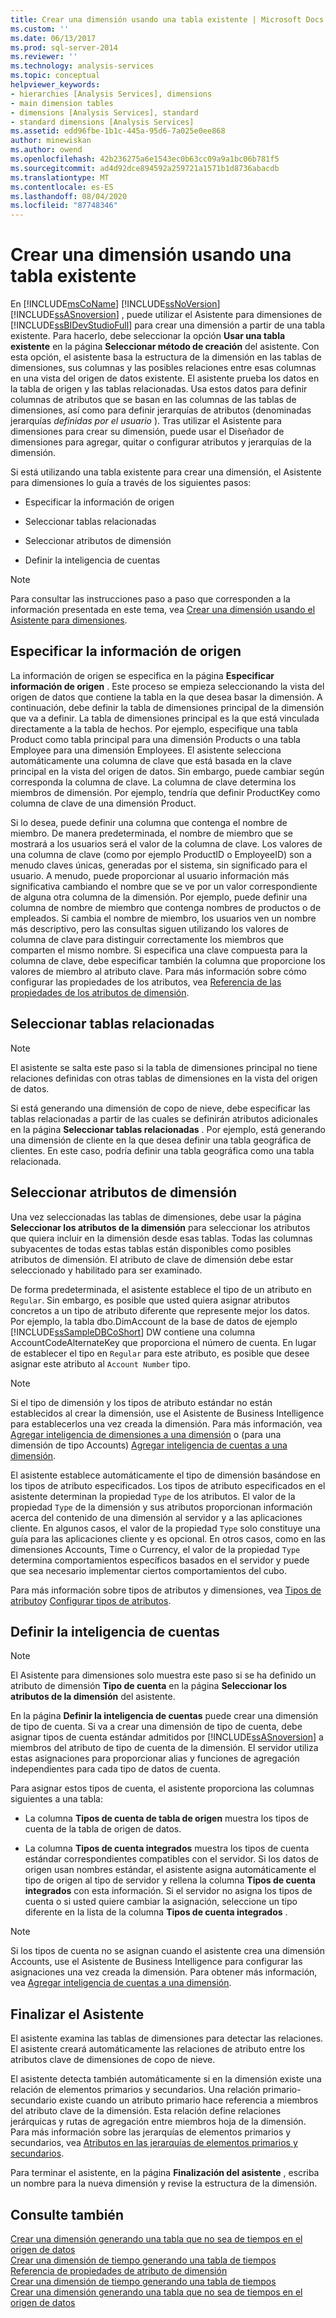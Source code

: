```yaml
---
title: Crear una dimensión usando una tabla existente | Microsoft Docs
ms.custom: ''
ms.date: 06/13/2017
ms.prod: sql-server-2014
ms.reviewer: ''
ms.technology: analysis-services
ms.topic: conceptual
helpviewer_keywords:
- hierarchies [Analysis Services], dimensions
- main dimension tables
- dimensions [Analysis Services], standard
- standard dimensions [Analysis Services]
ms.assetid: edd96fbe-1b1c-445a-95d6-7a025e0ee868
author: minewiskan
ms.author: owend
ms.openlocfilehash: 42b236275a6e1543ec0b63cc09a9a1bc06b781f5
ms.sourcegitcommit: ad4d92dce894592a259721a1571b1d8736abacdb
ms.translationtype: MT
ms.contentlocale: es-ES
ms.lasthandoff: 08/04/2020
ms.locfileid: "87748346"
---
```

# <a name="create-a-dimension-by-using-an-existing-table"></a>Crear una dimensión usando una tabla existente
  En [!INCLUDE[msCoName](../../includes/msconame-md.md)] [!INCLUDE[ssNoVersion](../../includes/ssnoversion-md.md)] [!INCLUDE[ssASnoversion](../../includes/ssasnoversion-md.md)] , puede utilizar el Asistente para dimensiones de [!INCLUDE[ssBIDevStudioFull](../../includes/ssbidevstudiofull-md.md)] para crear una dimensión a partir de una tabla existente. Para hacerlo, debe seleccionar la opción **Usar una tabla existente** en la página **Seleccionar método de creación** del asistente. Con esta opción, el asistente basa la estructura de la dimensión en las tablas de dimensiones, sus columnas y las posibles relaciones entre esas columnas en una vista del origen de datos existente. El asistente prueba los datos en la tabla de origen y las tablas relacionadas. Usa estos datos para definir columnas de atributos que se basan en las columnas de las tablas de dimensiones, así como para definir jerarquías de atributos (denominadas jerarquías *definidas por el usuario* ). Tras utilizar el Asistente para dimensiones para crear su dimensión, puede usar el Diseñador de dimensiones para agregar, quitar o configurar atributos y jerarquías de la dimensión.  
  
 Si está utilizando una tabla existente para crear una dimensión, el Asistente para dimensiones lo guía a través de los siguientes pasos:  
  
-   Especificar la información de origen  
  
-   Seleccionar tablas relacionadas  
  
-   Seleccionar atributos de dimensión  
  
-   Definir la inteligencia de cuentas  
  
> [!NOTE]  
>  Para consultar las instrucciones paso a paso que corresponden a la información presentada en este tema, vea [Crear una dimensión usando el Asistente para dimensiones](create-a-dimension-using-the-dimension-wizard.md).  
  
## <a name="specifying-the-source-information"></a>Especificar la información de origen  
 La información de origen se especifica en la página **Especificar información de origen** . Este proceso se empieza seleccionando la vista del origen de datos que contiene la tabla en la que desea basar la dimensión. A continuación, debe definir la tabla de dimensiones principal de la dimensión que va a definir. La tabla de dimensiones principal es la que está vinculada directamente a la tabla de hechos. Por ejemplo, especifique una tabla Product como tabla principal para una dimensión Products o una tabla Employee para una dimensión Employees. El asistente selecciona automáticamente una columna de clave que está basada en la clave principal en la vista del origen de datos. Sin embargo, puede cambiar según corresponda la columna de clave. La columna de clave determina los miembros de dimensión. Por ejemplo, tendría que definir ProductKey como columna de clave de una dimensión Product.  
  
 Si lo desea, puede definir una columna que contenga el nombre de miembro. De manera predeterminada, el nombre de miembro que se mostrará a los usuarios será el valor de la columna de clave. Los valores de una columna de clave (como por ejemplo ProductID o EmployeeID) son a menudo claves únicas, generadas por el sistema, sin significado para el usuario. A menudo, puede proporcionar al usuario información más significativa cambiando el nombre que se ve por un valor correspondiente de alguna otra columna de la dimensión. Por ejemplo, puede definir una columna de nombre de miembro que contenga nombres de productos o de empleados. Si cambia el nombre de miembro, los usuarios ven un nombre más descriptivo, pero las consultas siguen utilizando los valores de columna de clave para distinguir correctamente los miembros que comparten el mismo nombre. Si especifica una clave compuesta para la columna de clave, debe especificar también la columna que proporcione los valores de miembro al atributo clave. Para más información sobre cómo configurar las propiedades de los atributos, vea [Referencia de las propiedades de los atributos de dimensión](dimension-attribute-properties-reference.md).  
  
## <a name="selecting-related-tables"></a>Seleccionar tablas relacionadas  
  
> [!NOTE]  
>  El asistente se salta este paso si la tabla de dimensiones principal no tiene relaciones definidas con otras tablas de dimensiones en la vista del origen de datos.  
  
 Si está generando una dimensión de copo de nieve, debe especificar las tablas relacionadas a partir de las cuales se definirán atributos adicionales en la página **Seleccionar tablas relacionadas** . Por ejemplo, está generando una dimensión de cliente en la que desea definir una tabla geográfica de clientes. En este caso, podría definir una tabla geográfica como una tabla relacionada.  
  
## <a name="selecting-dimension-attributes"></a>Seleccionar atributos de dimensión  
 Una vez seleccionadas las tablas de dimensiones, debe usar la página **Seleccionar los atributos de la dimensión** para seleccionar los atributos que quiera incluir en la dimensión desde esas tablas. Todas las columnas subyacentes de todas estas tablas están disponibles como posibles atributos de dimensión. El atributo de clave de dimensión debe estar seleccionado y habilitado para ser examinado.  
  
 De forma predeterminada, el asistente establece el tipo de un atributo en `Regular`. Sin embargo, es posible que usted quiera asignar atributos concretos a un tipo de atributo diferente que represente mejor los datos. Por ejemplo, la tabla dbo.DimAccount de la base de datos de ejemplo [!INCLUDE[ssSampleDBCoShort](../../includes/sssampledbcoshort-md.md)] DW contiene una columna AccountCodeAlternateKey que proporciona el número de cuenta. En lugar de establecer el tipo en `Regular` para este atributo, es posible que desee asignar este atributo al `Account Number` tipo.  
  
> [!NOTE]  
>  Si el tipo de dimensión y los tipos de atributo estándar no están establecidos al crear la dimensión, use el Asistente de Business Intelligence para establecerlos una vez creada la dimensión. Para más información, vea [Agregar inteligencia de dimensiones a una dimensión](bi-wizard-add-dimension-intelligence-to-a-dimension.md) o (para una dimensión de tipo Accounts) [Agregar inteligencia de cuentas a una dimensión](bi-wizard-add-account-intelligence-to-a-dimension.md).  
  
 El asistente establece automáticamente el tipo de dimensión basándose en los tipos de atributo especificados. Los tipos de atributo especificados en el asistente determinan la propiedad `Type` de los atributos. El valor de la propiedad `Type` de la dimensión y sus atributos proporcionan información acerca del contenido de una dimensión al servidor y a las aplicaciones cliente. En algunos casos, el valor de la propiedad `Type` solo constituye una guía para las aplicaciones cliente y es opcional. En otros casos, como en las dimensiones Accounts, Time o Currency, el valor de la propiedad `Type` determina comportamientos específicos basados en el servidor y puede que sea necesario implementar ciertos comportamientos del cubo.  
  
 Para más información sobre tipos de atributos y dimensiones, vea [Tipos de atributo](../multidimensional-models-olap-logical-dimension-objects/database-dimension-properties-types.md)y [Configurar tipos de atributos](attribute-properties-configure-attribute-types.md).  
  
## <a name="defining-account-intelligence"></a>Definir la inteligencia de cuentas  
  
> [!NOTE]  
>  El Asistente para dimensiones solo muestra este paso si se ha definido un atributo de dimensión **Tipo de cuenta** en la página **Seleccionar los atributos de la dimensión** del asistente.  
  
 En la página **Definir la inteligencia de cuentas** puede crear una dimensión de tipo de cuenta. Si va a crear una dimensión de tipo de cuenta, debe asignar tipos de cuenta estándar admitidos por [!INCLUDE[ssASnoversion](../../includes/ssasnoversion-md.md)] a miembros del atributo de tipo de cuenta de la dimensión. El servidor utiliza estas asignaciones para proporcionar alias y funciones de agregación independientes para cada tipo de datos de cuenta.  
  
 Para asignar estos tipos de cuenta, el asistente proporciona las columnas siguientes a una tabla:  
  
-   La columna **Tipos de cuenta de tabla de origen** muestra los tipos de cuenta de la tabla de origen de datos.  
  
-   La columna **Tipos de cuenta integrados** muestra los tipos de cuenta estándar correspondientes compatibles con el servidor. Si los datos de origen usan nombres estándar, el asistente asigna automáticamente el tipo de origen al tipo de servidor y rellena la columna **Tipos de cuenta integrados** con esta información. Si el servidor no asigna los tipos de cuenta o si usted quiere cambiar la asignación, seleccione un tipo diferente en la lista de la columna **Tipos de cuenta integrados** .  
  
> [!NOTE]  
>  Si los tipos de cuenta no se asignan cuando el asistente crea una dimensión Accounts, use el Asistente de Business Intelligence para configurar las asignaciones una vez creada la dimensión. Para obtener más información, vea [Agregar inteligencia de cuentas a una dimensión](bi-wizard-add-account-intelligence-to-a-dimension.md).  
  
## <a name="completing-the-wizard"></a>Finalizar el Asistente  
 El asistente examina las tablas de dimensiones para detectar las relaciones. El asistente creará automáticamente las relaciones de atributo entre los atributos clave de dimensiones de copo de nieve.  
  
 El asistente detecta también automáticamente si en la dimensión existe una relación de elementos primarios y secundarios. Una relación primario-secundario existe cuando un atributo primario hace referencia a miembros del atributo clave de la dimensión. Esta relación define relaciones jerárquicas y rutas de agregación entre miembros hoja de la dimensión. Para más información sobre las jerarquías de elementos primarios y secundarios, vea [Atributos en las jerarquías de elementos primarios y secundarios](parent-child-dimension-attributes.md).  
  
 Para terminar el asistente, en la página **Finalización del asistente** , escriba un nombre para la nueva dimensión y revise la estructura de la dimensión.  
  
## <a name="see-also"></a>Consulte también  
 [Crear una dimensión generando una tabla que no sea de tiempos en el origen de datos](create-a-dimension-by-generating-a-non-time-table-in-the-data-source.md)   
 [Crear una dimensión de tiempo generando una tabla de tiempos](create-a-time-dimension-by-generating-a-time-table.md)   
 [Referencia de propiedades de atributo de dimensión](dimension-attribute-properties-reference.md)   
 [Crear una dimensión de tiempo generando una tabla de tiempos](create-a-time-dimension-by-generating-a-time-table.md)   
 [Crear una dimensión generando una tabla que no sea de tiempos en el origen de datos](create-a-dimension-by-generating-a-non-time-table-in-the-data-source.md)  
  
  
